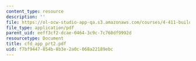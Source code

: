 ```yaml
---
content_type: resource
description: ''
file: https://ol-ocw-studio-app-qa.s3.amazonaws.com/courses/4-411-building-technology-laboratory-spring-2004/f7bf9447854b8b3e2a0c068a22189ebc_cfd_app_prt2.pdf
file_type: application/pdf
parent_uid: eeff3cf2-dcae-0464-3c9c-7c760df9992d
resourcetype: Document
title: cfd_app_prt2.pdf
uid: f7bf9447-854b-8b3e-2a0c-068a22189ebc
---
```


